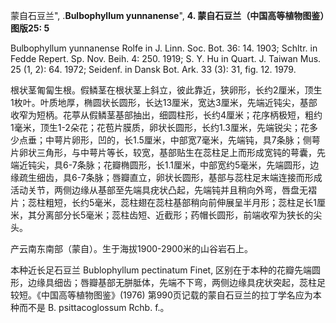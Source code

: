 蒙自石豆兰",
.**Bulbophyllum yunnanense**",
**4. 蒙自石豆兰（中国高等植物图鉴）图版25: 5**

Bulbophyllum yunnanense Rolfe in J. Linn. Soc. Bot. 36: 14. 1903; Schltr. in Fedde Repert. Sp. Nov. Beih. 4: 250. 1919; S. Y. Hu in Quart. J. Taiwan Mus. 25 (1, 2): 64. 1972; Seidenf. in Dansk Bot. Ark. 33 (3): 31, fig. 12. 1979.

根状茎匍匐生根。假鳞茎在根状茎上斜立，彼此靠近，狭卵形，长约2厘米，顶生1枚叶。叶质地厚，椭圆状长圆形，长达13厘米，宽达3厘米，先端近钝尖，基部收窄为短柄。花葶从假鳞茎基部抽出，细圆柱形，长约4厘米；花序柄极短，粗约1毫米，顶生1-2朵花；花苞片膜质，卵状长圆形，长约1.3厘米，先端锐尖；花多少点垂；中萼片卵形，凹的，长1.5厘米，中部宽7毫米，先端钝，具7条脉；侧萼片卵状三角形，与中萼片等长，较宽，基部贴生在蕊柱足上而形成宽钝的萼囊，先端近钝尖，具6-7条脉；花瓣椭圆形，长1.1厘米，中部宽约5毫米，先端圆形，边缘疏生细齿，具6-7条脉；唇瓣直立，卵状长圆形，基部与蕊柱足末端连接而形成活动关节，两侧边缘从基部至先端具疣状凸起，先端钝并且稍向外弯，唇盘无褶片；蕊柱粗短，长约5毫米，蕊柱翅在蕊柱基部稍向前伸展呈半月形；蕊柱足长1厘米，其分离部分长5毫米；蕊柱齿短、近截形；药帽长圆形，前端收窄为狭长的尖头。

产云南东南部（蒙自）。生于海拔1900-2900米的山谷岩石上。

本种近长足石豆兰 Bublophyllum pectinatum Finet, 区别在于本种的花瓣先端圆形，边缘具细齿；唇瓣基部无胼胝体，先端不下弯，两侧边缘具疣状突起，蕊柱足较短。《中国高等植物图鉴》(1976) 第990页记载的蒙自石豆兰的拉丁学名应为本种而不是 B. psittacoglossum Rchb. f.。
